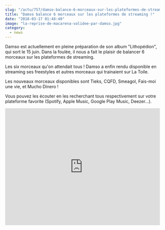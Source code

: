 ```yaml
--- 
slug: "/actu/757/damso-balance-6-morceaux-sur-les-plateformes-de-streaming"
title: "Damso balance 6 morceaux sur les plateformes de streaming !"
date: "2018-03-17 01:48:40"
image: "la-reprise-de-macarena-validee-par-damso.jpg"
category:
  - news
---
```

<p>Damso est actuellement en pleine préparation de son album "Lithopédion", qui sort le 15 juin. Dans la foulée, il nous a fait le plaisir de balancer 6 morceaux sur les plateformes de streaming.</p>

<p>Les six morceaux qu'on attendait tous ! Damso a enfin rendu disponible en streaming ses freestyles et autres morceaux qui trainaient sur La Toile. </p>

<p>Les nouveaux morceaux disponibles sont Tieks, CQFD, Smeagol, Fais-moi une vie, et Mucho Dinero !</p>

<p>Vous pouvez les écouter en les recherchant tous respectivement sur votre plateforme favorite (Spotify, Apple Music, Google Play Music, Deezer...).</p>

<iframe src="https://open.spotify.com/embed/track/0IbEikMmfMHeR4oEcMUO8O"
              width="100%" height="380" frameborder="0" allowtransparency="true" allow="encrypted-media"></iframe>